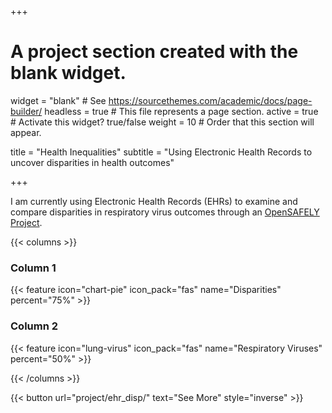 +++
# A project section created with the blank widget.
widget = "blank"  # See https://sourcethemes.com/academic/docs/page-builder/
headless = true  # This file represents a page section.
active = true # Activate this widget? true/false
weight = 10  # Order that this section will appear.

title = "Health Inequalities"
subtitle = "Using Electronic Health Records to uncover disparities in health outcomes"

+++

I am currently using Electronic Health Records (EHRs) to examine and compare disparities in respiratory virus outcomes through an [OpenSAFELY Project](https://www.opensafely.org/approved-projects/#project-176).


{{< columns >}}
### Column 1
{{< feature icon="chart-pie" icon_pack="fas" name="Disparities" percent="75%" >}}

<div class="column-divider"></div>

### Column 2
{{< feature icon="lung-virus" icon_pack="fas" name="Respiratory Viruses" percent="50%" >}}

{{< /columns >}}

{{< button url="project/ehr_disp/" text="See More" style="inverse" >}}